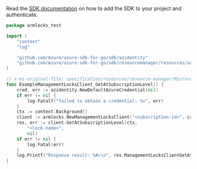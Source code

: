 Read the [SDK documentation](https://github.com/Azure/azure-sdk-for-go/blob/sdk%2Fresourcemanager%2Fresources%2Farmlocks%2Fv0.2.0/sdk/resourcemanager/resources/armlocks/README.md) on how to add the SDK to your project and authenticate.

```go
package armlocks_test

import (
	"context"
	"log"

	"github.com/Azure/azure-sdk-for-go/sdk/azidentity"
	"github.com/Azure/azure-sdk-for-go/sdk/resourcemanager/resources/armlocks"
)

// x-ms-original-file: specification/resources/resource-manager/Microsoft.Authorization/stable/2020-05-01/examples/ManagementLocks_GetAtSubscriptionLevel.json
func ExampleManagementLocksClient_GetAtSubscriptionLevel() {
	cred, err := azidentity.NewDefaultAzureCredential(nil)
	if err != nil {
		log.Fatalf("failed to obtain a credential: %v", err)
	}
	ctx := context.Background()
	client := armlocks.NewManagementLocksClient("<subscription-id>", cred, nil)
	res, err := client.GetAtSubscriptionLevel(ctx,
		"<lock-name>",
		nil)
	if err != nil {
		log.Fatal(err)
	}
	log.Printf("Response result: %#v\n", res.ManagementLocksClientGetAtSubscriptionLevelResult)
}
```
